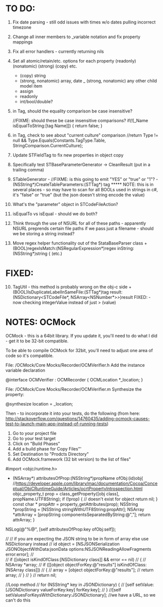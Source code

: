 TO DO:
==================
1) Fix date parsing - still odd issues with times w/o dates pulling incorrect timezone
2) Change all inner members to _variable notation and fix property mappings
3) Fix all error handlers - currently returning nils
4) Set all atomic/retain/etc. options for each property (readonly) (nonatomic) (strong) (copy) etc.
   - (copy) string
   - (strong, nonatomic) array, date
   _ (strong, nonatomic) any other child model item
   - assign
   - readonly
   - int/bool/double?
5) in Tag, should the equality comparison be case insensitive?

    //FIXME: should these be case insensitive comparisons?
    if(![_Name isEqualToString:[tag Name]]) {
      return false;
    }
6) in Tag, check to see about "current culture" comparison
    //return Type != null && Type.Equals(Constants.TagType.Table, StringComparison.CurrentCulture);
7) Update STFieldTag to fix new properties in object copy
8) Specifically test STBaseParameterGenerator -> CleanResult (put in a trailing comma)
9) STableGenerator -
    //FIXME: is this going to emit "YES" or "true" or "1"?
    -(NSString*)CreateTableParameters:(STTag*) tag
   ***** NOTE: this is in several places - so may have to scan for all BOOLs used in strings
    in c#, it's "false" or "true" (but the json doesn't string encode the value)
10) What's the "parameter" object in STCodeFileAction?
   
11) isEqualTo vs isEqual - should we do both?
12) Think through the use of NSURL for all of these paths - apparently NSURL preprends certain file paths if we pass just a filename - should we be storing a string instead?
13) Move regex helper functionality out of the StataBaseParser class
    +(BOOL)regexIsMatch:(NSRegularExpression*)regex inString:(NSString*)string {
    (etc.)

FIXED:
==================


10) TagUtil - this method is probably wrong on the obj-c side
+(BOOL)IsDuplicateLabelInSameFile:(STTag*)tag result:(NSDictionary<STCodeFile*, NSArray<NSNumber*>*>*)result
FIXED: - now checking integerValue instead of just > (value)


NOTES: OCMock
===================

OCMock - this is a 64bit library.
If you update it, you'll need to do what I did - get it to be 32-bit compatible.

To be able to compile OCMock for 32bit, you'll need to adjust one area of code so it's compatible.

File: /OCMock/Core Mocks/Recorder/OCMVerifier.h
Add the instance variable declaration

@interface OCMVerifier : OCMRecorder {
OCMLocation *_location;
}


File: /OCMock/Core Mocks/Recorder/OCMVerifier.m
Synthesize the property:

@synthesize location = _location;

Then - to incorporate it into your tests, do the following (from here: http://stackoverflow.com/questions/14760435/adding-ocmock-causes-test-to-launch-main-app-instead-of-running-tests)

  1) Go to your project file
  2) Go to your test target
  3) Click on "Build Phases"
  4) Add a build phase for Copy Files"'
  5) Set Destination to "Prodcts Directory"
  6) Add OCMock.framework (32 bit version) to the list of files"









#import <objc/runtime.h>

- (NSArray*) attributesOfProp:(NSString*)propName ofObj:(id)obj{
//https://developer.apple.com/library/mac/documentation/Cocoa/Conceptual/ObjCRuntimeGuide/Articles/ocrtPropertyIntrospection.html
objc_property_t prop = class_getProperty([obj class], propName.UTF8String);
if (!prop) {
// doesn't exist for object
return nil;
}
const char * propAttr = property_getAttributes(prop);
NSString *propString = [NSString stringWithUTF8String:propAttr];
NSArray *attrArray = [propString componentsSeparatedByString:@","];
return attrArray;
}


NSLog(@"%@", [self attributesOfProp:key ofObj:self]);



//  // if you are expecting  the JSON string to be in form of array else use NSDictionary instead
//  id object = [NSJSONSerialization JSONObjectWithData:jsonData options:NSJSONReadingAllowFragments error:error];
//  
//  if ([object isKindOfClass:[NSDictionary class]] && error == nil)
//  {
//    NSArray *array;
//    if ([[object objectForKey:@"results"] isKindOfClass:[NSArray class]])
//    {
//      array = [object objectForKey:@"results"];
//      return array;
//    }
//  }
//  return nil;



//Loop method
//      for (NSString* key in JSONDictionary) {
//        [self setValue:[JSONDictionary valueForKey:key] forKey:key];
//      }
//[self setValuesForKeysWithDictionary:JSONDictionary]; //we have a URL, so we can't do this
